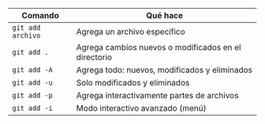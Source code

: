 | Comando           | Qué hace                                             |
| ----------------- | ---------------------------------------------------- |
| `git add archivo` | Agrega un archivo específico                         |
| `git add .`       | Agrega cambios nuevos o modificados en el directorio |
| `git add -A`      | Agrega todo: nuevos, modificados y eliminados        |
| `git add -u`      | Solo modificados y eliminados                        |
| `git add -p`      | Agrega interactivamente partes de archivos           |
| `git add -i`      | Modo interactivo avanzado (menú)                     |
